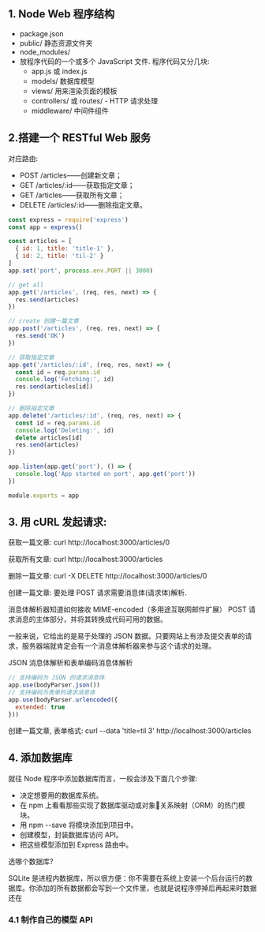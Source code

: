 ## 1. Node Web 程序结构
- package.json
- public/ 静态资源文件夹
- node_modules/
- 放程序代码的一个或多个 JavaScript 文件.
    程序代码又分几块:
    - app.js 或 index.js
    - models/ 数据库模型
    - views/ 用来渲染页面的模板
    - controllers/ 或 routes/ - HTTP 请求处理
    - middleware/ 中间件组件
    
## 2.搭建一个 RESTful Web 服务

对应路由:
- POST /articles——创建新文章；
- GET /articles/:id——获取指定文章；
- GET /articles——获取所有文章；
- DELETE /articles/:id——删除指定文章。

```javascript
const express = require('express')
const app = express()

const articles = [
  { id: 1, title: 'title-1' },
  { id: 2, title: 'til-2' }
]
app.set('port', process.env.PORT || 3000)

// get all
app.get('/articles', (req, res, next) => {
  res.send(articles)
})

// create 创建一篇文章
app.post('/articles', (req, res, next) => {
  res.send('OK')
})

// 获取指定文章
app.get('/articles/:id', (req, res, next) => {
  const id = req.params.id
  console.log('Fetching:', id)
  res.send(articles[id])
})

// 删除指定文章
app.delete('/articles/:id', (req, res, next) => {
  const id = req.params.id
  console.log('Deleting:', id)
  delete articles[id]
  res.send(articles)
})

app.listen(app.get('port'), () => {
  console.log('App started on port', app.get('port'))
})

module.exports = app
```

## 3. 用 cURL 发起请求:
获取一篇文章: curl http://localhost:3000/articles/0

获取所有文章: curl http://localhost:3000/articles

删除一篇文章: 
curl -X DELETE http://localhost:3000/articles/0

创建一篇文章: 要处理 POST 请求需要消息体(请求体)解析.

消息体解析器知道如何接收 MIME-encoded（多用途互联网邮件扩展） POST 请求消息的主体部分，并将其转换成代码可用的数据。

一般来说，它给出的是易于处理的 JSON 数据。只要网站上有涉及提交表单的请求，服务器端就肯定会有一个消息体解析器来参与这个请求的处理。

JSON 消息体解析和表单编码消息体解析
```javascript
// 支持编码为 JSON 的请求消息体
app.use(bodyParser.json())
// 支持编码为表单的请求消息体
app.use(bodyParser.urlencoded({
  extended: true
}))
```

创建一篇文章, 表单格式:
curl --data 'title=til 3' http://localhost:3000/articles

## 4. 添加数据库
就往 Node 程序中添加数据库而言，一般会涉及下面几个步骤:
- 决定想要用的数据库系统。
-  在 npm 上看看那些实现了数据库驱动或对象关系映射（ORM）的热门模块。
- 用 npm --save 将模块添加到项目中。
- 创建模型，封装数据库访问 API。
- 把这些模型添加到 Express 路由中。

选哪个数据库?

SQLite 是进程内数据库，所以很方便：你不需要在系统上安装一个后台运行的数据库。你添加的所有数据都会写到一个文件里，也就是说程序停掉后再起来时数据还在

### 4.1 制作自己的模型 API

 
 